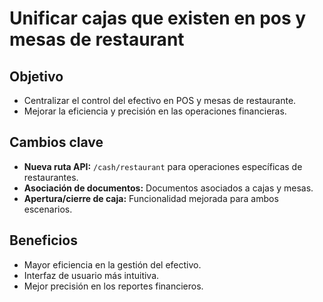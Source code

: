 # Unificar cajas que existen en pos y mesas de restaurant

## Objetivo
* Centralizar el control del efectivo en POS y mesas de restaurante.
* Mejorar la eficiencia y precisión en las operaciones financieras.

## Cambios clave
* **Nueva ruta API:** `/cash/restaurant` para operaciones específicas de restaurantes.
* **Asociación de documentos:** Documentos asociados a cajas y mesas.
* **Apertura/cierre de caja:** Funcionalidad mejorada para ambos escenarios.

## Beneficios
* Mayor eficiencia en la gestión del efectivo.
* Interfaz de usuario más intuitiva.
* Mejor precisión en los reportes financieros.